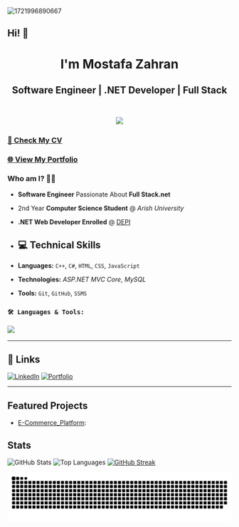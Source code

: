 
![1721996890667](https://github.com/user-attachments/assets/2df9c1fe-8db4-4701-887b-72ee584b3ff8)
## Hi! 👋
<h1 align="center">I'm Mostafa Zahran</h1>

<h2 align="center">Software Engineer | .NET Developer | Full Stack</h2>
<br>
  <p align="center">
    <a href="https://www.google.com.eg/search?q=احمد+حميده+في+مجال+التكنولوجيا"> <!-- Google Me -->
      <img src="https://readme-typing-svg.herokuapp.com/?lines=Visit%20my%20LinkedIn%20Profile;I%20Post%20Insightful%20Content;Follow%20to%20get%20New%20Updates&font=Bold%20Code&center=true&color=30F050&pause=2000">
    </a>
  </p>

### [📄 Check My CV]()

### [🌐 View My Portfolio](https://mostafazahran.netlify.app/)

### Who am I? 🧑‍💻

- **Software Engineer** Passionate About **Full Stack.net**
- 2nd Year **Computer Science Student** @ *Arish University*
- **.NET Web Developer Enrolled** @ [DEPI](https://depi.gov.eg/content/home)

- ## 💻 Technical Skills

- **Languages:** `C++`, `C#`, `HTML`, `CSS`, `JavaScript`
- **Technologies:** *ASP.NET MVC Core*, *MySQL*
- **Tools:** `Git`, `GitHub`, `SSMS`
  
### `🛠️ Languages & Tools:`

  <p align="left">
    <img src="https://go-skill-icons.vercel.app/api/icons?i=cpp,cs,dotnet,postman,swagger,sqlserver,redis,git,html,css,js,docker"/>
  </p>

---

## 🔗 Links

[![LinkedIn](https://img.shields.io/badge/LinkedIn-0077B5?style=for-the-badge&logo=linkedin)](https://www.linkedin.com/in/mostafa-tamer-zahran)
[![Portfolio](https://img.shields.io/badge/Portfolio-800080?style=for-the-badge&logo=huggingface)](https://mostafazahran.netlify.app)

---
##  Featured Projects

- [E-Commerce_Platform](https://github.com/Mostafa-Zhran/E-commerce_Platform.git):   


##  Stats

![GitHub Stats](https://github-readme-stats.vercel.app/api?username=Mostafa-Zhran&show_icons=true&theme=radical)
![Top Languages](https://github-readme-stats.vercel.app/api/top-langs?username=Mostafa-Zhran&layout=compact&langs_count=6&theme=radical)
[![GitHub Streak](https://streak-stats.demolab.com/?user=Mostafa-Zhran&theme=radical)](https://git.io/streak-stats)

  <p align="left">
    <img src="https://raw.githubusercontent.com/platane/snk/output/github-contribution-grid-snake-dark.svg"> <!-- Snake -->
  </p>
